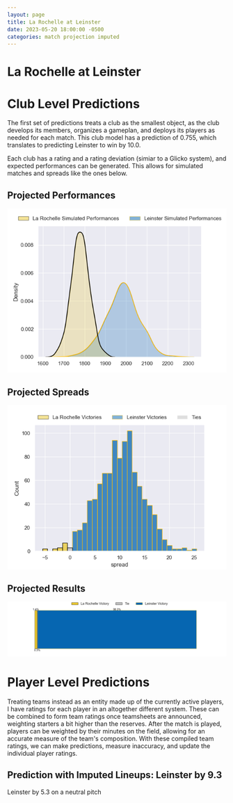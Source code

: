 ```yaml
---  
layout: page  
title: La Rochelle at Leinster  
date: 2023-05-20 18:00:00 -0500  
categories: match projection imputed  
---
```

# La Rochelle at Leinster

# Club Level Predictions


The first set of predictions treats a club as the smallest object, as the club develops its members, organizes a gameplan, and deploys its players as needed for each match. This club model has a prediction of 0.755, which translates to predicting Leinster to win by 10.0.

Each club has a rating and a rating deviation (simiar to a Glicko system), and expected performances can be generated. This allows for simulated matches and spreads like the ones below.
## Projected Performances


![Projected Performances](plots/performances_2023-05-20-Leinster-LaRochelle.png)
## Projected Spreads


![Projected Spreads](plots/spreads_2023-05-20-Leinster-LaRochelle.png)
## Projected Results


![Projected Results](plots/resultbar_2023-05-20-Leinster-LaRochelle.png)
# Player Level Predictions


Treating teams instead as an entity made up of the currently active players, I have ratings for each player in an altogether different system. These can be combined to form team ratings once teamsheets are announced, weighting starters a bit higher than the reserves. After the match is played, players can be weighted by their minutes on the field, allowing for an accurate measure of the team's composition. With these compiled team ratings, we can make predictions, measure inaccuracy, and update the individual player ratings.
## Prediction with Imputed Lineups: Leinster by 9.3


Leinster by 5.3 on a neutral pitch

